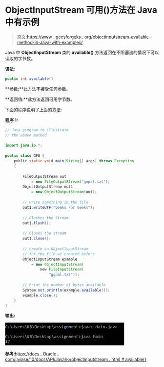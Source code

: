 # ObjectInputStream 可用()方法在 Java 中有示例

> 原文:[https://www . geesforgeks . org/objectinputstream-available-method-in-Java-with-examples/](https://www.geeksforgeeks.org/objectinputstream-available-method-in-java-with-examples/)

Java 中 **ObjectInputStream** 类的 **available()** 方法返回在不阻塞流的情况下可以读取的字节数。

**语法**:

```java
public int available()
```

**参数:**此方法不接受任何参数。

**返回值:**此方法返回可用字节数。

下面的程序说明了上面的方法:

**程序 1:**

```java
// Java program to illustrate
// the above method

import java.io.*;

public class GFG {
    public static void main(String[] args) throws Exception
    {

        FileOutputStream out
            = new FileOutputStream("gopal.txt");
        ObjectOutputStream out1
            = new ObjectOutputStream(out);

        // write something in the file
        out1.writeUTF("Geeks For Geeks");

        // Flushes the Stream
        out1.flush();

        // Closes the stream
        out1.close();

        // create an ObjectInputStream
        // for the file we created before
        ObjectInputStream example
            = new ObjectInputStream(
                new FileInputStream(
                    "gopal.txt"));

        // Print the number of bytes available
        System.out.println(example.available());
        example.close();
    }
}
```

**输出:**

![](img/ff292dd9eacf987b42236d195f69f9e7.png)

**参考**:[https://docs . Oracle . com/javase/10/docs/API/Java/io/objectinputstream . html # available()](https://docs.oracle.com/javase/10/docs/api/java/io/ObjectInputStream.html#available())